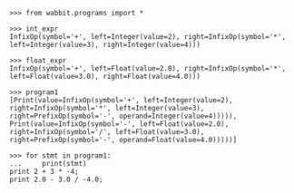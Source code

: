     >>> from wabbit.programs import *

    >>> int_expr
    InfixOp(symbol='+', left=Integer(value=2), right=InfixOp(symbol='*', left=Integer(value=3), right=Integer(value=4)))

    >>> float_expr
    InfixOp(symbol='+', left=Float(value=2.0), right=InfixOp(symbol='*', left=Float(value=3.0), right=Float(value=4.0)))

    >>> program1
    [Print(value=InfixOp(symbol='+', left=Integer(value=2), right=InfixOp(symbol='*', left=Integer(value=3), right=PrefixOp(symbol='-', operand=Integer(value=4))))), Print(value=InfixOp(symbol='-', left=Float(value=2.0), right=InfixOp(symbol='/', left=Float(value=3.0), right=PrefixOp(symbol='-', operand=Float(value=4.0)))))]

    >>> for stmt in program1:
    ...     print(stmt)
    print 2 + 3 * -4;
    print 2.0 - 3.0 / -4.0;

